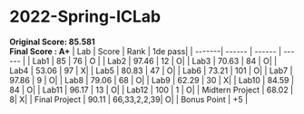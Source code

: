 # 2022-Spring-ICLab

**Original Score: 85.581** \
**Final Score : A+**
| Lab  | Score | Rank | 1de pass|
| -------| ------ | ------ | ------ |
| Lab1   | 85     | 76 | O |
| Lab2   | 97.46  | 12	| O|
| Lab3   | 70.63  | 84	| O|
| Lab4   | 53.06  | 97	| X|
| Lab5   | 80.83  | 47	| O|
| Lab6   | 73.21  | 101	| O|
| Lab7   | 97.86  | 9	| O|
| Lab8   | 79.06  | 68	| O|
| Lab9   | 62.29  | 30	| X|
| Lab10  | 84.59  | 84	| O|
| Lab11  | 96.17  | 13	| O|
| Lab12  | 100    | 1 	| O|
| Midtern Project  | 68.02  | 8| X|
| Final   Project  | 90.11  | 66,33,2,2,39| O|
| Bonus Point | +5 |